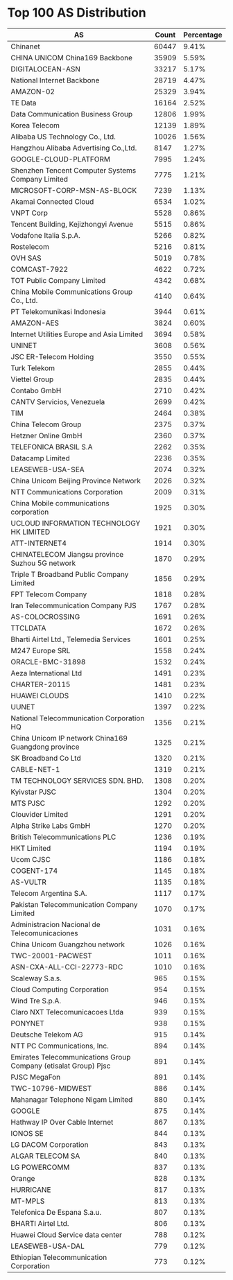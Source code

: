 # Top 100 AS Distribution
| AS | Count | Percentage |
|----|----|----|
| Chinanet | 60447 | 9.41% |
| CHINA UNICOM China169 Backbone | 35909 | 5.59% |
| DIGITALOCEAN-ASN | 33217 | 5.17% |
| National Internet Backbone | 28719 | 4.47% |
| AMAZON-02 | 25329 | 3.94% |
| TE Data | 16164 | 2.52% |
| Data Communication Business Group | 12806 | 1.99% |
| Korea Telecom | 12139 | 1.89% |
| Alibaba US Technology Co., Ltd. | 10026 | 1.56% |
| Hangzhou Alibaba Advertising Co.,Ltd. | 8147 | 1.27% |
| GOOGLE-CLOUD-PLATFORM | 7995 | 1.24% |
| Shenzhen Tencent Computer Systems Company Limited | 7775 | 1.21% |
| MICROSOFT-CORP-MSN-AS-BLOCK | 7239 | 1.13% |
| Akamai Connected Cloud | 6534 | 1.02% |
| VNPT Corp | 5528 | 0.86% |
| Tencent Building, Kejizhongyi Avenue | 5515 | 0.86% |
| Vodafone Italia S.p.A. | 5266 | 0.82% |
| Rostelecom | 5216 | 0.81% |
| OVH SAS | 5019 | 0.78% |
| COMCAST-7922 | 4622 | 0.72% |
| TOT Public Company Limited | 4342 | 0.68% |
| China Mobile Communications Group Co., Ltd. | 4140 | 0.64% |
| PT Telekomunikasi Indonesia | 3944 | 0.61% |
| AMAZON-AES | 3824 | 0.60% |
| Internet Utilities Europe and Asia Limited | 3694 | 0.58% |
| UNINET | 3608 | 0.56% |
| JSC ER-Telecom Holding | 3550 | 0.55% |
| Turk Telekom | 2855 | 0.44% |
| Viettel Group | 2835 | 0.44% |
| Contabo GmbH | 2710 | 0.42% |
| CANTV Servicios, Venezuela | 2699 | 0.42% |
| TIM | 2464 | 0.38% |
| China Telecom Group | 2375 | 0.37% |
| Hetzner Online GmbH | 2360 | 0.37% |
| TELEFONICA BRASIL S.A | 2262 | 0.35% |
| Datacamp Limited | 2236 | 0.35% |
| LEASEWEB-USA-SEA | 2074 | 0.32% |
| China Unicom Beijing Province Network | 2026 | 0.32% |
| NTT Communications Corporation | 2009 | 0.31% |
| China Mobile communications corporation | 1925 | 0.30% |
| UCLOUD INFORMATION TECHNOLOGY HK LIMITED | 1921 | 0.30% |
| ATT-INTERNET4 | 1914 | 0.30% |
| CHINATELECOM Jiangsu province Suzhou 5G network | 1870 | 0.29% |
| Triple T Broadband Public Company Limited | 1856 | 0.29% |
| FPT Telecom Company | 1818 | 0.28% |
| Iran Telecommunication Company PJS | 1767 | 0.28% |
| AS-COLOCROSSING | 1691 | 0.26% |
| TTCLDATA | 1672 | 0.26% |
| Bharti Airtel Ltd., Telemedia Services | 1601 | 0.25% |
| M247 Europe SRL | 1558 | 0.24% |
| ORACLE-BMC-31898 | 1532 | 0.24% |
| Aeza International Ltd | 1491 | 0.23% |
| CHARTER-20115 | 1481 | 0.23% |
| HUAWEI CLOUDS | 1410 | 0.22% |
| UUNET | 1397 | 0.22% |
| National Telecommunication Corporation HQ | 1356 | 0.21% |
| China Unicom IP network China169 Guangdong province | 1325 | 0.21% |
| SK Broadband Co Ltd | 1320 | 0.21% |
| CABLE-NET-1 | 1319 | 0.21% |
| TM TECHNOLOGY SERVICES SDN. BHD. | 1308 | 0.20% |
| Kyivstar PJSC | 1304 | 0.20% |
| MTS PJSC | 1292 | 0.20% |
| Clouvider Limited | 1291 | 0.20% |
| Alpha Strike Labs GmbH | 1270 | 0.20% |
| British Telecommunications PLC | 1236 | 0.19% |
| HKT Limited | 1194 | 0.19% |
| Ucom CJSC | 1186 | 0.18% |
| COGENT-174 | 1145 | 0.18% |
| AS-VULTR | 1135 | 0.18% |
| Telecom Argentina S.A. | 1117 | 0.17% |
| Pakistan Telecommunication Company Limited | 1070 | 0.17% |
| Administracion Nacional de Telecomunicaciones | 1031 | 0.16% |
| China Unicom Guangzhou network | 1026 | 0.16% |
| TWC-20001-PACWEST | 1011 | 0.16% |
| ASN-CXA-ALL-CCI-22773-RDC | 1010 | 0.16% |
| Scaleway S.a.s. | 965 | 0.15% |
| Cloud Computing Corporation | 954 | 0.15% |
| Wind Tre S.p.A. | 946 | 0.15% |
| Claro NXT Telecomunicacoes Ltda | 939 | 0.15% |
| PONYNET | 938 | 0.15% |
| Deutsche Telekom AG | 915 | 0.14% |
| NTT PC Communications, Inc. | 894 | 0.14% |
| Emirates Telecommunications Group Company (etisalat Group) Pjsc | 891 | 0.14% |
| PJSC MegaFon | 891 | 0.14% |
| TWC-10796-MIDWEST | 886 | 0.14% |
| Mahanagar Telephone Nigam Limited | 880 | 0.14% |
| GOOGLE | 875 | 0.14% |
| Hathway IP Over Cable Internet | 867 | 0.13% |
| IONOS SE | 844 | 0.13% |
| LG DACOM Corporation | 843 | 0.13% |
| ALGAR TELECOM SA | 840 | 0.13% |
| LG POWERCOMM | 837 | 0.13% |
| Orange | 828 | 0.13% |
| HURRICANE | 817 | 0.13% |
| MT-MPLS | 813 | 0.13% |
| Telefonica De Espana S.a.u. | 807 | 0.13% |
| BHARTI Airtel Ltd. | 806 | 0.13% |
| Huawei Cloud Service data center | 788 | 0.12% |
| LEASEWEB-USA-DAL | 779 | 0.12% |
| Ethiopian Telecommunication Corporation | 773 | 0.12% |

